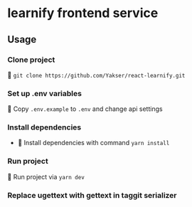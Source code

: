 # learnify frontend service

## Usage

### Clone project

📌 `git clone https://github.com/Yakser/react-learnify.git`

### Set up .env variables

🔑 Copy `.env.example` to `.env` and change api settings

### Install dependencies

* 📎 Install dependencies with command `yarn install`


### Run project

🚀 Run project via `yarn dev`

### Replace ugettext with gettext in taggit serializer
